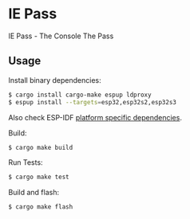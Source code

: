 # IE Pass
IE Pass - The Console The Pass

## Usage

Install binary dependencies:
```bash
$ cargo install cargo-make espup ldproxy
$ espup install --targets=esp32,esp32s2,esp32s3
```
Also check ESP-IDF [platform specific dependencies](https://docs.espressif.com/projects/rust/book/installation/std-requirements.html). 

Build:
```bash
$ cargo make build
```

Run Tests:
```bash
$ cargo make test
```

Build and flash:
```bash
$ cargo make flash
```
